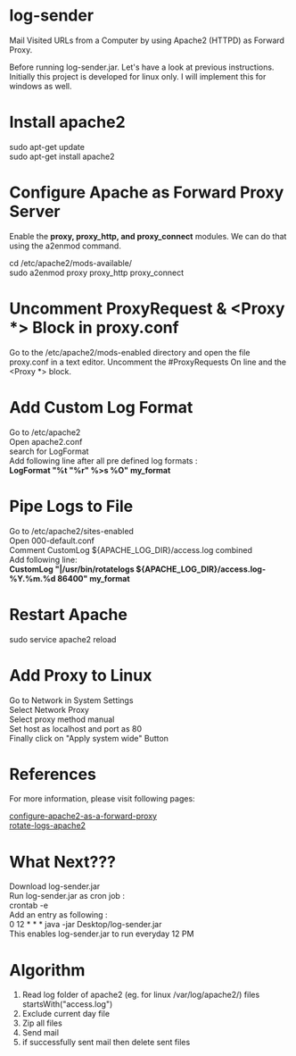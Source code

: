 # log-sender
Mail Visited URLs from a Computer by using Apache2 (HTTPD) as Forward Proxy.

Before running log-sender.jar. Let's have a look at previous instructions. Initially this project is developed for linux only. I will implement this for windows as well.

# Install apache2
sudo apt-get update<br/>
sudo apt-get install apache2

# Configure Apache as Forward Proxy Server
Enable the **proxy, proxy_http, and proxy_connect** modules. We can do that using the a2enmod command.

cd /etc/apache2/mods-available/<br/>
sudo a2enmod proxy proxy\_http proxy\_connect

# Uncomment ProxyRequest & <Proxy *> Block in proxy.conf
Go to the /etc/apache2/mods-enabled directory and open the file proxy.conf in a text editor. Uncomment the #ProxyRequests On line and the <Proxy *> block.

# Add Custom Log Format
Go to /etc/apache2<br/>
Open apache2.conf<br/>
search for LogFormat<br/>
Add following line after all pre defined log formats :<br/>
**LogFormat "%t \"%r\" %>s %O" my_format**

# Pipe Logs to File
Go to /etc/apache2/sites-enabled<br/>
Open 000-default.conf<br/>
Comment CustomLog ${APACHE\_LOG\_DIR}/access.log combined<br/>
Add following line:<br/>
**CustomLog "|/usr/bin/rotatelogs ${APACHE_LOG_DIR}/access.log-%Y.%m.%d 86400" my_format**

# Restart Apache
sudo service apache2 reload

# Add Proxy to Linux
Go to Network in System Settings<br/>
Select Network Proxy<br/>
Select proxy method manual<br/>
Set host as localhost and port as 80<br/>
Finally click on "Apply system wide" Button

# References
For more information, please visit following pages:

[configure-apache2-as-a-forward-proxy](https://geek-university.com/apache/configure-apache-as-a-forward-proxy/)<br/>
[rotate-logs-apache2](https://httpd.apache.org/docs/2.4/logs.html)

# What Next???
Download log-sender.jar<br/>
Run log-sender.jar as cron job :<br/>
crontab -e<br/>
Add an entry as following :<br/>
0 12 * * * java -jar Desktop/log-sender.jar<br/>
This enables log-sender.jar to run everyday 12 PM

# Algorithm
1. Read log folder of apache2 (eg. for linux /var/log/apache2/) files startsWith("access.log")
2. Exclude current day file
3. Zip all files
4. Send mail
5. if successfully sent mail then delete sent files